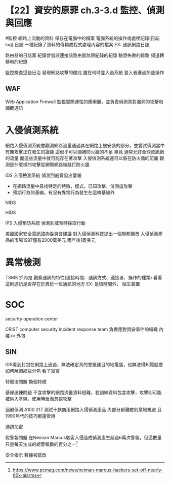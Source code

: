 # 【22】資安的原罪 ch.3-3.d 監控、偵測與回應


#監控
網路上流動的資料 保存在電腦中的檔案 電腦系統的操作或處裡記錄(日誌 log)
日誌 一種紀錄了資料的傳輸或程式處理內容的檔案 EX: 通訊網路日誌

路由器的日誌黨 紀錄曾嘗試連接該路由器無限紀錄的紀錄 驗證失敗的雞路 頻道轉移時的紀錄

監控檢查這些日治 發現網路攻擊的徵兆
誰在何時登入過系統 登入者進過那些操作

## WAF
Web Appication Firewall
監視實際運性的應用層，並負責偵測真對漏洞的攻擊和攔截通訊

# 入侵偵測系統
網路入侵偵測系統會觀測網路流量通過其在網路上被安裝的部分，並嘗試偵測當中有無攻擊正在發生的證據 這似乎可以彌補防火牆的不足
畢竟 通常允許全球資訊網的流量 而這些流量中就可能存在著攻擊
入侵偵測系統還可以裝在防火牆的前面 觀測是什麼樣的攻擊從網際網路端敲打防火牆

IDS 入侵檢測系統
偵測到威脅發出警報

- 在網路流量中尋找特定的特徵，模式。已知攻擊，偵測這攻擊
- 預期行為的基線。有沒有異常行為發生在這條基線外

NIDS

HIDS

IPS 入侵預防系統
偵測到威脅時採取行動

美國國家安全電訊諮詢委員會建議 對入侵偵測科技提出一個聯邦願景 入侵偵測產品的市場1997僅有2000萬美元 兩年後1義美元


# 異常檢測
TSMS 抓內鬼
觀察通訊的特性(連接時間、通訊方式、連接者、操作的種類)
看看這則通訊是否存在於異於一班通訊的地方
EX: 是班時間外， 陌生裝置

# SOC
security operation center

CRIST computer security incident response team
負責應對資安事件的組織
內建 or 外包


## SIN
IDS看到封包在網路上通過，無法確定真的會抵達目的地電腦，也無法得知電腦會如何解讀那些分包
看了寂寞

特徵法問題
換個特徵

基線運練問題
不含攻擊的網路流量資料很難，若訓練資料包含攻擊，攻擊則可能被納入基線，使用時反而忽視攻擊

迴避偵測 A100
217 測試十款商用網路入侵偵測產品 大部分都難敵刻意地規避 且1990年代的技巧都還管用

通訊加密

假警報問題
在Neiman Marcus駭客入侵造成偵測產生超過6萬次警報，但這數量只是每天生成的總警報數的百分之一[^1]

安全指示 數據被竄改

[^1]: https://www.pcmag.com/news/neiman-marcus-hackers-set-off-nearly-60k-alarms